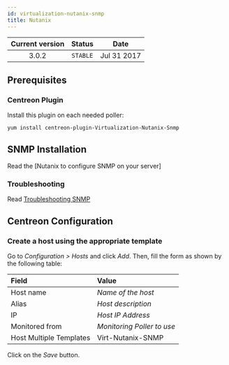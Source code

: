 ```yaml
---
id: virtualization-nutanix-snmp
title: Nutanix
---
```


| Current version | Status | Date |
| :-: | :-: | :-: |
| 3.0.2 | `STABLE` | Jul 31 2017 |

## Prerequisites

### Centreon Plugin

Install this plugin on each needed poller:

``` shell
yum install centreon-plugin-Virtualization-Nutanix-Snmp
```

## SNMP Installation

Read the \[Nutanix to configure SNMP on your server\]

### Troubleshooting

Read [Troubleshooting SNMP](https://documentation.centreon.com/docs/centreon-plugins/en/latest/user/guide.html#snmp)

## Centreon Configuration

### Create a host using the appropriate template

Go to *Configuration \> Hosts* and click *Add*. Then, fill the form as shown by the following table:

| Field                                | Value                      |
| :----------------------------------- | :------------------------- |
| Host name                            | *Name of the host*         |
| Alias                                | *Host description*         |
| IP                                   | *Host IP Address*          |
| Monitored from                       | *Monitoring Poller to use* |
| Host Multiple Templates              | Virt-Nutanix-SNMP          |

Click on the *Save* button.

